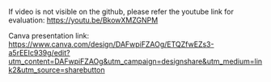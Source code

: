If video is not visible on the github, please refer the youtube link for evaluation:
https://youtu.be/BkowXMZGNPM

Canva presentation link: https://www.canva.com/design/DAFwpiFZAOg/ETQZfwEZs3-a5rEEIc939g/edit?utm_content=DAFwpiFZAOg&utm_campaign=designshare&utm_medium=link2&utm_source=sharebutton
